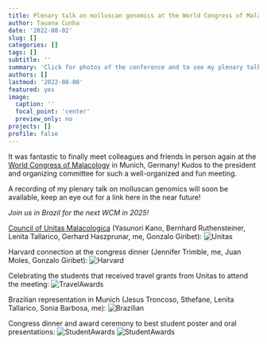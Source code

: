 ```yaml
---
title: Plenary talk on molluscan genomics at the World Congress of Malacology in Munich
author: Tauana Cunha
date: '2022-08-02'
slug: []
categories: []
tags: []
subtitle: ''
summary: 'Click for photos of the conference and to see my plenary talk.'
authors: []
lastmod: '2022-08-08'
featured: yes
image:
  caption: ''
  focal_point: 'center'
  preview_only: no
projects: []
profile: false
---
```


It was fantastic to finally meet colleagues and friends in person again at the [World Congress of Malacology](https://www.wcm2022.bio.lmu.de/wcmslider3/index.html) in Munich, Germany! Kudos to the president and organizing committee for such a well-organized and fun meeting.

A recording of my plenary talk on molluscan genomics will soon be available, keep an eye out for a link here in the near future!

*Join us in Brazil for the next WCM in 2025!*

[Council of Unitas Malacologica](http://www.unitasmalacologica.org) (Yasunori Kano, Bernhard Ruthensteiner, Lenita Tallarico, Gerhard Haszprunar, me, Gonzalo Giribet):
![Unitas](/post/wcm2022-unitas.jpg)

Harvard connection at the congress dinner (Jennifer Trimble, me, Juan Moles, Gonzalo Giribet):
![Harvard](/post/wcm2022-harvard.jpeg)

Celebrating the students that received travel grants from Unitas to attend the meeting:
![TravelAwards](/post/wcm2022-travel.jpg)

Brazilian representation in Munich (Jesus Troncoso, Sthefane, Lenita Tallarico, Sonia Barbosa, me):
![Brazilian](/post/wcm2022-brazilian.jpeg)

Congress dinner and award ceremony to best student poster and oral presentations:
![StudentAwards](/post/wcm2022-awards.jpg)
![StudentAwards](/post/wcm2022-dinner.jpg)
